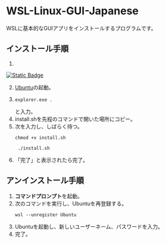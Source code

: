 # WSL-Linux-GUI-Japanese
WSLに基本的なGUIアプリをインストールするプログラムです。
## インストール手順
1. 
[![Static Badge](https://img.shields.io/badge/DOWNLOAD-brightgreen?style=flat)](https://github.com/kamekuridaiya/WSL-Linux-GUI-Japanese/releases/download/v1/install.sh)

2. [Ubuntu](https://apps.microsoft.com/detail/9pdxgncfsczv?hl=ja-jp&gl=US)の起動。
3.
   ```
   explorer.exe .
   ```
   と入力。
4. install.shを先程のコマンドで開いた場所にコピー。
5. 次を入力し、しばらく待つ。
   ```
   chmod +x install.sh
   ```
   ```
    ./install.sh
   ```
6. 「完了」と表示されたら完了。
## アンインストール手順
1. **コマンドプロンプト**を起動。
2. 次のコマンドを実行し、Ubuntuを再登録する。
   ```
   wsl --unregister Ubuntu
   ```
3. Ubuntuを起動し、新しいユーザーネーム、パスワードを入力。
4. 完了。
